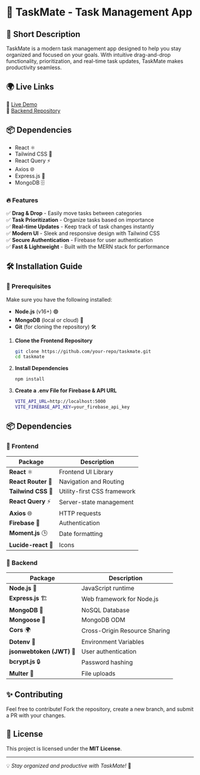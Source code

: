 # 📝 TaskMate - Task Management App  

## 🌟 Short Description  
TaskMate is a modern task management app designed to help you stay organized and focused on your goals. With intuitive drag-and-drop functionality, prioritization, and real-time task updates, TaskMate makes productivity seamless.  

## 🌍 Live Links  
🔗 [Live Demo](https://taskmateplus.netlify.app/)  
🔗 [Backend Repository](https://your-backend-repo-link.com)  

## 📦 Dependencies  
- React ⚛️  
- Tailwind CSS 🎨  
- React Query ⚡  
- Axios 🌐  
- Express.js 🚀  
- MongoDB 🗄️  

### 🔥 Features  
✅ **Drag & Drop** - Easily move tasks between categories  
✅ **Task Prioritization** - Organize tasks based on importance  
✅ **Real-time Updates** - Keep track of task changes instantly  
✅ **Modern UI** - Sleek and responsive design with Tailwind CSS  
✅ **Secure Authentication** - Firebase for user authentication  
✅ **Fast & Lightweight** - Built with the MERN stack for performance 

## 🛠 Installation Guide  

### 🔹 Prerequisites  
Make sure you have the following installed:  
- **Node.js** (v16+) 🟢  
- **MongoDB** (local or cloud) 🍃  
- **Git** (for cloning the repository) 🛠  

1. **Clone the Frontend Repository**  
   ```sh
   git clone https://github.com/your-repo/taskmate.git
   cd taskmate

2. **Install Dependencies**  
   ```sh
   npm install

3. **Create a .env File for Firebase & API URL**  
   ```sh
   VITE_API_URL=http://localhost:5000
   VITE_FIREBASE_API_KEY=your_firebase_api_key


## 📦 Dependencies  

### 🔹 Frontend  
| Package | Description |
|---------|------------|
| **React** ⚛️ | Frontend UI Library |
| **React Router** 🚏 | Navigation and Routing |
| **Tailwind CSS** 🎨 | Utility-first CSS framework |
| **React Query** ⚡ | Server-state management |
| **Axios** 🌐 | HTTP requests |
| **Firebase** 🔐 | Authentication |
| **Moment.js** 🕒 | Date formatting |
| **Lucide-react** 🎨 | Icons |

### 🔹 Backend  
| Package | Description |
|---------|------------|
| **Node.js** 🚀 | JavaScript runtime |
| **Express.js** 🏗️ | Web framework for Node.js |
| **MongoDB** 🍃 | NoSQL Database |
| **Mongoose** 📄 | MongoDB ODM |
| **Cors** 🌍 | Cross-Origin Resource Sharing |
| **Dotenv** 🔐 | Environment Variables |
| **jsonwebtoken (JWT)** 🔑 | User authentication |
| **bcrypt.js** 🔒 | Password hashing |
| **Multer** 📂 | File uploads |



## ✨ Contributing
Feel free to contribute! Fork the repository, create a new branch, and submit a PR with your changes.

## 📄 License
This project is licensed under the **MIT License**.

---

💡 _Stay organized and productive with TaskMate!_ 🚀
